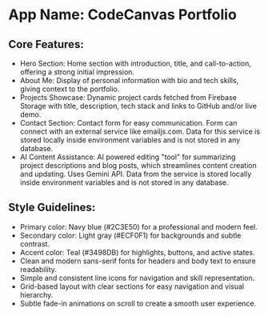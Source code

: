 # **App Name**: CodeCanvas Portfolio

## Core Features:

- Hero Section: Home section with introduction, title, and call-to-action, offering a strong initial impression.
- About Me: Display of personal information with bio and tech skills, giving context to the portfolio.
- Projects Showcase: Dynamic project cards fetched from Firebase Storage with title, description, tech stack and links to GitHub and/or live demo.
- Contact Section: Contact form for easy communication. Form can connect with an external service like emailjs.com. Data for this service is stored locally inside environment variables and is not stored in any database.
- AI Content Assistance: AI powered editing "tool" for summarizing project descriptions and blog posts, which streamlines content creation and updating. Uses Gemini API. Data from the service is stored locally inside environment variables and is not stored in any database.

## Style Guidelines:

- Primary color: Navy blue (#2C3E50) for a professional and modern feel.
- Secondary color: Light gray (#ECF0F1) for backgrounds and subtle contrast.
- Accent color: Teal (#3498DB) for highlights, buttons, and active states.
- Clean and modern sans-serif fonts for headers and body text to ensure readability.
- Simple and consistent line icons for navigation and skill representation.
- Grid-based layout with clear sections for easy navigation and visual hierarchy.
- Subtle fade-in animations on scroll to create a smooth user experience.